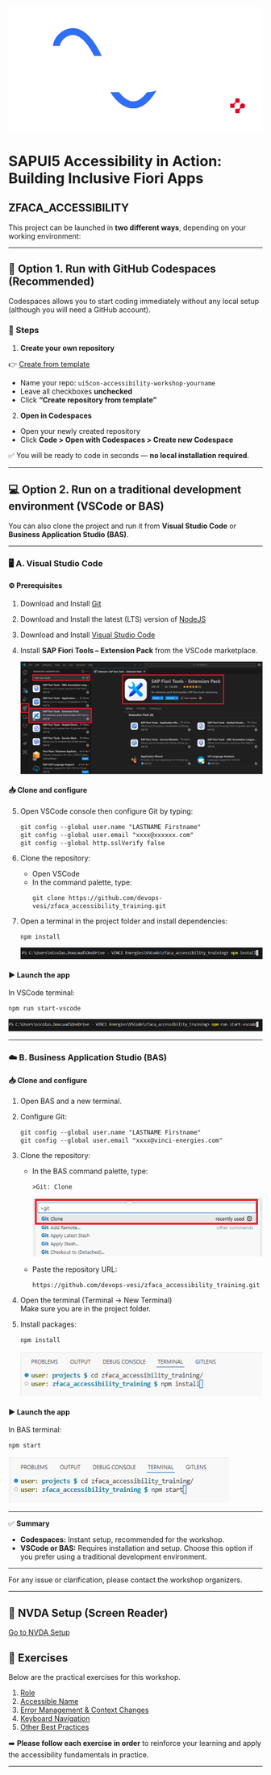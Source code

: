 
<p align="center">
  <img src="./webapp/images/banner.svg" alt="SAPUI5 Accessibility Workshop Banner" width="800">
</p>

# SAPUI5 Accessibility in Action: Building Inclusive Fiori Apps

## ZFACA_ACCESSIBILITY

This project can be launched in **two different ways**, depending on your working environment:

---

## 🚀 Option 1. Run with GitHub Codespaces (**Recommended**)

Codespaces allows you to start coding immediately without any local setup (although you will need a GitHub account).

### 🔧 Steps

1. **Create your own repository**

👉 [Create from template](https://github.com/devops-vesi/zfaca_accessibility_training/generate)

- Name your repo: `ui5con-accessibility-workshop-yourname`
- Leave all checkboxes **unchecked**
- Click **“Create repository from template”**

2. **Open in Codespaces**

- Open your newly created repository
- Click **Code > Open with Codespaces > Create new Codespace**

✅ You will be ready to code in seconds — **no local installation required**.

---

## 💻 Option 2. Run on a traditional development environment (VSCode or BAS)

You can also clone the project and run it from **Visual Studio Code** or **Business Application Studio (BAS)**.

---

### 🖥️ **A. Visual Studio Code**

#### ⚙️ Prerequisites

1. Download and Install [Git](https://git-scm.com/downloads)  
2. Download and Install the latest (LTS) version of [NodeJS](https://nodejs.org/en/download)  
3. Download and Install [Visual Studio Code](https://code.visualstudio.com/Download)  
4. Install **SAP Fiori Tools – Extension Pack** from the VSCode marketplace.

    ![](./webapp/images/vscode-extension.png)

#### 📥 Clone and configure

5. Open VSCode console then configure Git by typing:
    ```
    git config --global user.name "LASTNAME Firstname"
    git config --global user.email "xxxx@xxxxxx.com"
    git config --global http.sslVerify false
    ```

6. Clone the repository:
    - Open VSCode
    - In the command palette, type:
        ```
        git clone https://github.com/devops-vesi/zfaca_accessibility_training.git
        ```

7. Open a terminal in the project folder and install dependencies:
    ```
    npm install
    ```
    ![](./webapp/images/vscode-install.png)

#### ▶️ Launch the app

In VSCode terminal:
```
npm run start-vscode
```
![](./webapp/images/vscode-launch.png)

---

### ☁️ **B. Business Application Studio (BAS)**

#### 📥 Clone and configure

1. Open BAS and a new terminal.

2. Configure Git:
    ```
    git config --global user.name "LASTNAME Firstname"
    git config --global user.email "xxxx@vinci-energies.com"
    ```

3. Clone the repository:
    - In the BAS command palette, type:
        ```
        >Git: Clone
        ```
        ![](./webapp/images/bas-clone.png)

    - Paste the repository URL:
        ```
        https://github.com/devops-vesi/zfaca_accessibility_training.git
        ```

4. Open the terminal (Terminal -> New Terminal)  
   Make sure you are in the project folder.

5. Install packages:
    ```
    npm install
    ```
    ![](./webapp/images/bas-install.png)

#### ▶️ Launch the app

In BAS terminal:
```
npm start
```
![](./webapp/images/bas-launch.png)

---

✅ **Summary**

- **Codespaces:** Instant setup, recommended for the workshop.  
- **VSCode or BAS:** Requires installation and setup. Choose this option if you prefer using a traditional development environment.

---

For any issue or clarification, please contact the workshop organizers.

---

## 📝 NVDA Setup (Screen Reader)

[Go to NVDA Setup](nvda_setup.md)

## 📝 Exercises

Below are the practical exercises for this workshop.

1. [Role](./exercise-instructions/role.md)
2. [Accessible Name](./exercise-instructions/accessible_name.md)
3. [Error Management & Context Changes](./exercise-instructions/error_management_context_changes.md)
4. [Keyboard Navigation](./exercise-instructions/keyboard_navigation.md)
5. [Other Best Practices](./exercise-instructions/other_best_practices.md)

➡️ **Please follow each exercise in order** to reinforce your learning and apply the accessibility fundamentals in practice.

---

